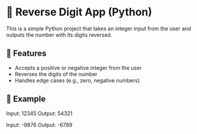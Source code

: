 # 🔢 Reverse Digit App (Python)

This is a simple Python project that takes an integer input from the user and outputs the number with its digits reversed.

## 🚀 Features

- Accepts a positive or negative integer from the user
- Reverses the digits of the number
- Handles edge cases (e.g., zero, negative numbers)

## 🧠 Example

Input: 12345
Output: 54321

Input: -9876
Output: -6789
